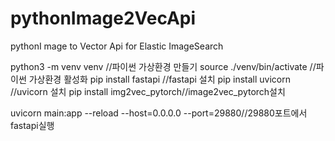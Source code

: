 # pythonImage2VecApi
pythonI mage to Vector Api for Elastic ImageSearch

python3 -m venv venv //파이썬 가상환경 만들기
source ./venv/bin/activate //파이썬 가상환경 활성화
pip install fastapi //fastapi 설치
pip install uvicorn //uvicorn 설치
pip install img2vec_pytorch//image2vec_pytorch설치



uvicorn main:app --reload --host=0.0.0.0 --port=29880//29880포트에서 fastapi실행
